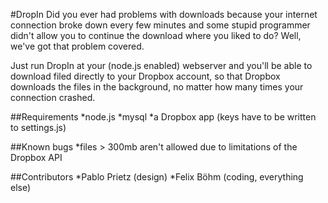 #DropIn
Did you ever had problems with downloads because your internet connection broke down every few minutes and some stupid programmer didn't allow you to continue the download where you liked to do? Well, we've got that problem covered.

Just run DropIn at your (node.js enabled) webserver and you'll be able to download filed directly to your Dropbox account, so that Dropbox downloads the files in the background, no matter how many times your connection crashed.

##Requirements
*node.js
*mysql
*a Dropbox app (keys have to be written to settings.js)

##Known bugs
*files > 300mb aren't allowed due to limitations of the Dropbox API

##Contributors
*Pablo Prietz (design)
*Felix Böhm (coding, everything else)